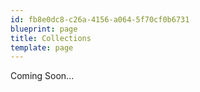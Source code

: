 ```yaml
---
id: fb8e0dc8-c26a-4156-a064-5f70cf0b6731
blueprint: page
title: Collections
template: page
---
```

Coming Soon...